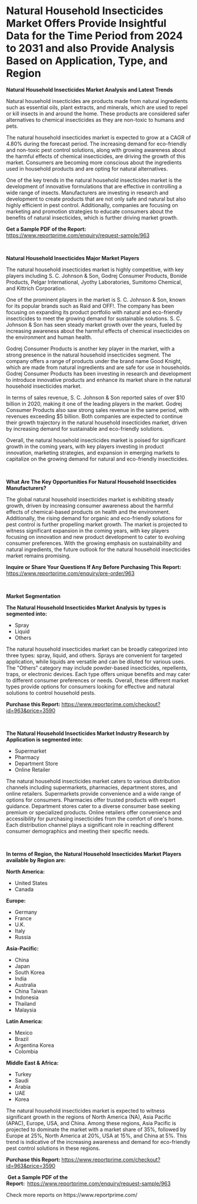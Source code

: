 <p><h1>Natural Household Insecticides Market Offers Provide Insightful Data for the Time Period from 2024 to 2031 and also Provide Analysis Based on Application, Type, and Region</h1></p><p><strong>Natural Household Insecticides Market Analysis and Latest Trends</strong></p>
<p><p>Natural household insecticides are products made from natural ingredients such as essential oils, plant extracts, and minerals, which are used to repel or kill insects in and around the home. These products are considered safer alternatives to chemical insecticides as they are non-toxic to humans and pets.</p><p>The natural household insecticides market is expected to grow at a CAGR of 4.80% during the forecast period. The increasing demand for eco-friendly and non-toxic pest control solutions, along with growing awareness about the harmful effects of chemical insecticides, are driving the growth of this market. Consumers are becoming more conscious about the ingredients used in household products and are opting for natural alternatives.</p><p>One of the key trends in the natural household insecticides market is the development of innovative formulations that are effective in controlling a wide range of insects. Manufacturers are investing in research and development to create products that are not only safe and natural but also highly efficient in pest control. Additionally, companies are focusing on marketing and promotion strategies to educate consumers about the benefits of natural insecticides, which is further driving market growth.</p></p>
<p><strong>Get a Sample PDF of the Report:&nbsp;</strong> <a href="https://www.reportprime.com/enquiry/request-sample/963">https://www.reportprime.com/enquiry/request-sample/963</a></p>
<p>&nbsp;</p>
<p><strong>Natural Household Insecticides Major Market Players</strong></p>
<p><p>The natural household insecticides market is highly competitive, with key players including S. C. Johnson & Son, Godrej Consumer Products, Bonide Products, Pelgar International, Jyothy Laboratories, Sumitomo Chemical, and Kittrich Corporation. </p><p>One of the prominent players in the market is S. C. Johnson & Son, known for its popular brands such as Raid and OFF!. The company has been focusing on expanding its product portfolio with natural and eco-friendly insecticides to meet the growing demand for sustainable solutions. S. C. Johnson & Son has seen steady market growth over the years, fueled by increasing awareness about the harmful effects of chemical insecticides on the environment and human health.</p><p>Godrej Consumer Products is another key player in the market, with a strong presence in the natural household insecticides segment. The company offers a range of products under the brand name Good Knight, which are made from natural ingredients and are safe for use in households. Godrej Consumer Products has been investing in research and development to introduce innovative products and enhance its market share in the natural household insecticides market.</p><p>In terms of sales revenue, S. C. Johnson & Son reported sales of over $10 billion in 2020, making it one of the leading players in the market. Godrej Consumer Products also saw strong sales revenue in the same period, with revenues exceeding $5 billion. Both companies are expected to continue their growth trajectory in the natural household insecticides market, driven by increasing demand for sustainable and eco-friendly solutions.</p><p>Overall, the natural household insecticides market is poised for significant growth in the coming years, with key players investing in product innovation, marketing strategies, and expansion in emerging markets to capitalize on the growing demand for natural and eco-friendly insecticides.</p></p>
<p>&nbsp;</p>
<p><strong>What Are The Key Opportunities For Natural Household Insecticides Manufacturers?</strong></p>
<p><p>The global natural household insecticides market is exhibiting steady growth, driven by increasing consumer awareness about the harmful effects of chemical-based products on health and the environment. Additionally, the rising demand for organic and eco-friendly solutions for pest control is further propelling market growth. The market is projected to witness significant expansion in the coming years, with key players focusing on innovation and new product development to cater to evolving consumer preferences. With the growing emphasis on sustainability and natural ingredients, the future outlook for the natural household insecticides market remains promising.</p></p>
<p><strong>Inquire or Share Your Questions If Any Before Purchasing This Report:</strong> <a href="https://www.reportprime.com/enquiry/pre-order/963">https://www.reportprime.com/enquiry/pre-order/963</a></p>
<p>&nbsp;</p>
<p><strong>Market Segmentation</strong></p>
<p><strong>The Natural Household Insecticides Market Analysis by types is segmented into:</strong></p>
<p><ul><li>Spray</li><li>Liquid</li><li>Others</li></ul></p>
<p><p>The natural household insecticides market can be broadly categorized into three types: spray, liquid, and others. Sprays are convenient for targeted application, while liquids are versatile and can be diluted for various uses. The "Others" category may include powder-based insecticides, repellents, traps, or electronic devices. Each type offers unique benefits and may cater to different consumer preferences or needs. Overall, these different market types provide options for consumers looking for effective and natural solutions to control household pests.</p></p>
<p><strong>Purchase this Report:&nbsp;</strong><a href="https://www.reportprime.com/checkout?id=963&price=3590">https://www.reportprime.com/checkout?id=963&price=3590</a></p>
<p>&nbsp;</p>
<p><strong>The Natural Household Insecticides Market Industry Research by Application is segmented into:</strong></p>
<p><ul><li>Supermarket</li><li>Pharmacy</li><li>Department Store</li><li>Online Retailer</li></ul></p>
<p><p>The natural household insecticides market caters to various distribution channels including supermarkets, pharmacies, department stores, and online retailers. Supermarkets provide convenience and a wide range of options for consumers. Pharmacies offer trusted products with expert guidance. Department stores cater to a diverse consumer base seeking premium or specialized products. Online retailers offer convenience and accessibility for purchasing insecticides from the comfort of one's home. Each distribution channel plays a significant role in reaching different consumer demographics and meeting their specific needs.</p></p>
<p>&nbsp;</p>
<p><strong>In terms of Region, the Natural Household Insecticides Market Players available by Region are:</strong></p>
<p>
    <p> <strong> North America: </strong>
        <ul>
            <li>United States</li>
            <li>Canada</li>
        </ul>
        </p> 
    <p> <strong> Europe: </strong>
        <ul>
            <li>Germany</li>
            <li>France</li>
            <li>U.K.</li>
            <li>Italy</li>
            <li>Russia</li>
        </ul>
        </p> 
    <p> <strong> Asia-Pacific: </strong>
        <ul>
            <li>China</li>
            <li>Japan</li>
            <li>South Korea</li>
            <li>India</li>
            <li>Australia</li>
            <li>China Taiwan</li>
            <li>Indonesia</li>
            <li>Thailand</li>
            <li>Malaysia</li>
        </ul>
        </p> 
    <p> <strong> Latin America: </strong>
        <ul>
            <li>Mexico</li>
            <li>Brazil</li>
            <li>Argentina Korea</li>
            <li>Colombia</li>
        </ul>
        </p> 
    <p> <strong> Middle East & Africa: </strong>
        <ul>
            <li>Turkey</li>
            <li>Saudi</li>
            <li>Arabia</li>
            <li>UAE</li>
            <li>Korea</li>
        </ul>
    </p>
    </p>
<p><p>The natural household insecticides market is expected to witness significant growth in the regions of North America (NA), Asia Pacific (APAC), Europe, USA, and China. Among these regions, Asia Pacific is projected to dominate the market with a market share of 35%, followed by Europe at 25%, North America at 20%, USA at 15%, and China at 5%. This trend is indicative of the increasing awareness and demand for eco-friendly pest control solutions in these regions.</p></p>
<p><strong>Purchase this Report: </strong><a href="https://www.reportprime.com/checkout?id=963&price=3590">https://www.reportprime.com/checkout?id=963&price=3590</a></p>
<p>&nbsp;<strong>Get a Sample PDF of the Report:&nbsp;&nbsp;</strong><a href="https://www.reportprime.com/enquiry/request-sample/963">https://www.reportprime.com/enquiry/request-sample/963</a></p>
<p><strong></strong></p>
<p>Check more reports on https://www.reportprime.com/</p>